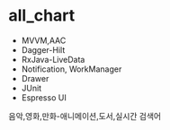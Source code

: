 # all_chart

- MVVM,AAC
- Dagger-Hilt
- RxJava-LiveData
- Notification, WorkManager
- Drawer
- JUnit
- Espresso UI


음악,영화,만화-애니메이션,도서,실시간 검색어
